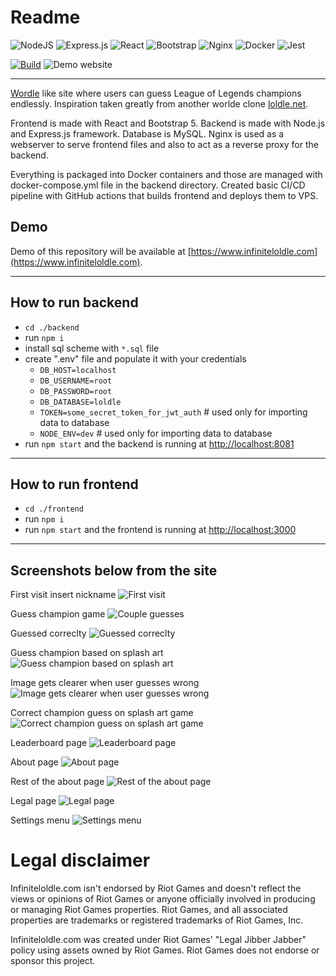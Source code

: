 # Readme 

![NodeJS](https://img.shields.io/badge/node.js-6DA55F?style=for-the-badge&logo=node.js&logoColor=white)
![Express.js](https://img.shields.io/badge/express.js-%23404d59.svg?style=for-the-badge&logo=express&logoColor=%2361DAFB)
![React](https://img.shields.io/badge/react-%2320232a.svg?style=for-the-badge&logo=react&logoColor=%2361DAFB)
![Bootstrap](https://img.shields.io/badge/bootstrap-%23563D7C.svg?style=for-the-badge&logo=bootstrap&logoColor=white)
![Nginx](https://img.shields.io/badge/nginx-%23009639.svg?style=for-the-badge&logo=nginx&logoColor=white)
![Docker](https://img.shields.io/badge/docker-%230db7ed.svg?style=for-the-badge&logo=docker&logoColor=white)
![Jest](https://img.shields.io/badge/-jest-%23C21325?style=for-the-badge&logo=jest&logoColor=white)


[![Build](https://github.com/lassesuomela/infiniteloldle/actions/workflows/node.js.yml/badge.svg)](https://github.com/lassesuomela/infiniteloldle/actions/workflows/node.js.yml)
![Demo website](https://img.shields.io/website?down_message=Offline&label=Demo&up_message=Online&url=https%3A%2F%2Finfiniteloldle.com)

---

[Wordle](https://www.nytimes.com/games/wordle/index.html) like site where users can guess League of Legends champions endlessly. Inspiration taken greatly from another worlde clone [loldle.net](https://loldle.net).

Frontend is made with React and Bootstrap 5. Backend is made with Node.js and Express.js framework. Database is MySQL. Nginx is used as a webserver to serve frontend files and also to act as a reverse proxy for the backend.

Everything is packaged into Docker containers and those are managed with docker-compose.yml file in the backend directory. Created basic CI/CD pipeline with GitHub actions that builds frontend and deploys them to VPS.

## Demo
Demo of this repository will be available at [https://www.infiniteloldle.com](https://www.infiniteloldle.com).

---
## How to run backend
- `cd ./backend`
- run `npm i`
- install sql scheme with `*.sql` file
- create ".env" file and populate it with your credentials
  - `DB_HOST=localhost`
  - `DB_USERNAME=root`
  - `DB_PASSWORD=root`
  - `DB_DATABASE=loldle`
  - `TOKEN=some_secret_token_for_jwt_auth` # used only for importing data to database
  - `NODE_ENV=dev` # used only for importing data to database
- run `npm start` and the backend is running at [http://localhost:8081](http://localhost:8081)
---
## How to run frontend
- `cd ./frontend`
- run `npm i`
- run `npm start` and the frontend is running at [http://localhost:3000](http://localhost:3000)

---
## Screenshots below from the site

First visit insert nickname
![First visit](screenshots/nickname.png)

Guess champion game
![Couple guesses](screenshots/guesses.png)

Guessed correclty
![Guessed correclty](screenshots/guess_victory.png)

Guess champion based on splash art
![Guess champion based on splash art](screenshots/splash.png)

Image gets clearer when user guesses wrong
![Image gets clearer when user guesses wrong](screenshots/splash_failed_attempts.png)

Correct champion guess on splash art game
![Correct champion guess on splash art game](screenshots/splash_correct.png)

Leaderboard page
![Leaderboard page](screenshots/top10.png)

About page
![About page](screenshots/about.png)

Rest of the about page
![Rest of the about page](screenshots/about_2.png)


Legal page
![Legal page](screenshots/legal.png)

Settings menu
![Settings menu](screenshots/settings.png)

# Legal disclaimer

Infiniteloldle.com isn't endorsed by Riot Games and doesn't reflect the views or opinions of Riot Games or anyone officially involved in producing or managing Riot Games properties. Riot Games, and all associated properties are trademarks or registered trademarks of Riot Games, Inc.

Infiniteloldle.com was created under Riot Games' "Legal Jibber Jabber" policy using assets owned by Riot Games. Riot Games does not endorse or sponsor this project.